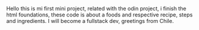 Hello this is mi first mini project, related with the odin project, i finish the html foundations, these code is about a foods and respective recipe, steps and ingredients. I will become a fullstack dev, greetings from Chile.